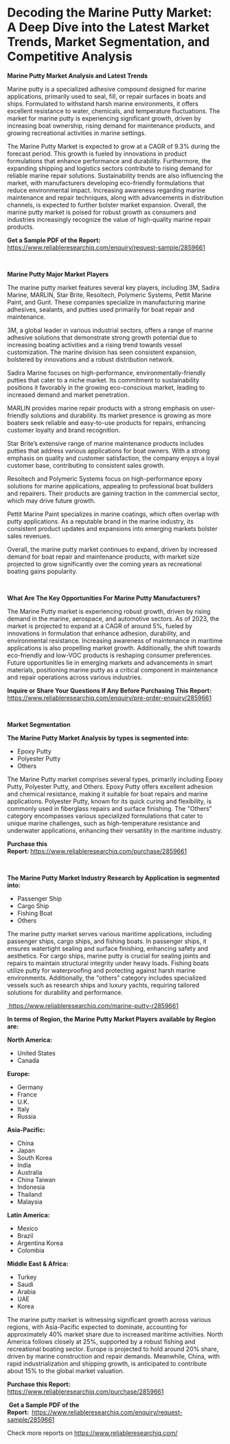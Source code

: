 <p><h1>Decoding the Marine Putty Market: A Deep Dive into the Latest Market Trends, Market Segmentation, and Competitive Analysis</h1></p><p><strong>Marine Putty Market Analysis and Latest Trends</strong></p>
<p><p>Marine putty is a specialized adhesive compound designed for marine applications, primarily used to seal, fill, or repair surfaces in boats and ships. Formulated to withstand harsh marine environments, it offers excellent resistance to water, chemicals, and temperature fluctuations. The market for marine putty is experiencing significant growth, driven by increasing boat ownership, rising demand for maintenance products, and growing recreational activities in marine settings.</p><p>The Marine Putty Market is expected to grow at a CAGR of 9.3% during the forecast period. This growth is fueled by innovations in product formulations that enhance performance and durability. Furthermore, the expanding shipping and logistics sectors contribute to rising demand for reliable marine repair solutions. Sustainability trends are also influencing the market, with manufacturers developing eco-friendly formulations that reduce environmental impact. Increasing awareness regarding marine maintenance and repair techniques, along with advancements in distribution channels, is expected to further bolster market expansion. Overall, the marine putty market is poised for robust growth as consumers and industries increasingly recognize the value of high-quality marine repair products.</p></p>
<p><strong>Get a Sample PDF of the Report:&nbsp;</strong> <a href="https://www.reliableresearchiq.com/enquiry/request-sample/2859661?utm_campaign=3276&utm_medium=2&utm_source=Github&utm_content=ia&utm_term=12032025&utm_id=marine-putty">https://www.reliableresearchiq.com/enquiry/request-sample/2859661</a></p>
<p>&nbsp;</p>
<p><strong>Marine Putty Major Market Players</strong></p>
<p><p>The marine putty market features several key players, including 3M, Sadira Marine, MARLIN, Star Brite, Resoltech, Polymeric Systems, Pettit Marine Paint, and Gurit. These companies specialize in manufacturing marine adhesives, sealants, and putties used primarily for boat repair and maintenance.</p><p>3M, a global leader in various industrial sectors, offers a range of marine adhesive solutions that demonstrate strong growth potential due to increasing boating activities and a rising trend towards vessel customization. The marine division has seen consistent expansion, bolstered by innovations and a robust distribution network.</p><p>Sadira Marine focuses on high-performance, environmentally-friendly putties that cater to a niche market. Its commitment to sustainability positions it favorably in the growing eco-conscious market, leading to increased demand and market penetration.</p><p>MARLIN provides marine repair products with a strong emphasis on user-friendly solutions and durability. Its market presence is growing as more boaters seek reliable and easy-to-use products for repairs, enhancing customer loyalty and brand recognition.</p><p>Star Brite’s extensive range of marine maintenance products includes putties that address various applications for boat owners. With a strong emphasis on quality and customer satisfaction, the company enjoys a loyal customer base, contributing to consistent sales growth.</p><p>Resoltech and Polymeric Systems focus on high-performance epoxy solutions for marine applications, appealing to professional boat builders and repairers. Their products are gaining traction in the commercial sector, which may drive future growth.</p><p>Pettit Marine Paint specializes in marine coatings, which often overlap with putty applications. As a reputable brand in the marine industry, its consistent product updates and expansions into emerging markets bolster sales revenues.</p><p>Overall, the marine putty market continues to expand, driven by increased demand for boat repair and maintenance products, with market size projected to grow significantly over the coming years as recreational boating gains popularity.</p></p>
<p>&nbsp;</p>
<p><strong>What Are The Key Opportunities For Marine Putty Manufacturers?</strong></p>
<p><p>The Marine Putty market is experiencing robust growth, driven by rising demand in the marine, aerospace, and automotive sectors. As of 2023, the market is projected to expand at a CAGR of around 5%, fueled by innovations in formulation that enhance adhesion, durability, and environmental resistance. Increasing awareness of maintenance in maritime applications is also propelling market growth. Additionally, the shift towards eco-friendly and low-VOC products is reshaping consumer preferences. Future opportunities lie in emerging markets and advancements in smart materials, positioning marine putty as a critical component in maintenance and repair operations across various industries.</p></p>
<p><strong>Inquire or Share Your Questions If Any Before Purchasing This Report:</strong> <a href="https://www.reliableresearchiq.com/enquiry/pre-order-enquiry/2859661?utm_campaign=3276&utm_medium=2&utm_source=Github&utm_content=ia&utm_term=12032025&utm_id=marine-putty">https://www.reliableresearchiq.com/enquiry/pre-order-enquiry/2859661</a></p>
<p>&nbsp;</p>
<p><strong>Market Segmentation</strong></p>
<p><strong>The Marine Putty Market Analysis by types is segmented into:</strong></p>
<p><ul><li>Epoxy Putty</li><li>Polyester Putty</li><li>Others</li></ul></p>
<p><p>The Marine Putty market comprises several types, primarily including Epoxy Putty, Polyester Putty, and Others. Epoxy Putty offers excellent adhesion and chemical resistance, making it suitable for boat repairs and marine applications. Polyester Putty, known for its quick curing and flexibility, is commonly used in fiberglass repairs and surface finishing. The "Others" category encompasses various specialized formulations that cater to unique marine challenges, such as high-temperature resistance and underwater applications, enhancing their versatility in the maritime industry.</p></p>
<p><strong>Purchase this Report:&nbsp;</strong><a href="https://www.reliableresearchiq.com/purchase/2859661?utm_campaign=3276&utm_medium=2&utm_source=Github&utm_content=ia&utm_term=12032025&utm_id=marine-putty">https://www.reliableresearchiq.com/purchase/2859661</a></p>
<p>&nbsp;</p>
<p><strong>The Marine Putty Market Industry Research by Application is segmented into:</strong></p>
<p><ul><li>Passenger Ship</li><li>Cargo Ship</li><li>Fishing Boat</li><li>Others</li></ul></p>
<p><p>The marine putty market serves various maritime applications, including passenger ships, cargo ships, and fishing boats. In passenger ships, it ensures watertight sealing and surface finishing, enhancing safety and aesthetics. For cargo ships, marine putty is crucial for sealing joints and repairs to maintain structural integrity under heavy loads. Fishing boats utilize putty for waterproofing and protecting against harsh marine environments. Additionally, the "others" category includes specialized vessels such as research ships and luxury yachts, requiring tailored solutions for durability and performance.</p></p>
<p><a href="https://www.reliableresearchiq.com/marine-putty-r2859661?utm_campaign=3276&utm_medium=2&utm_source=Github&utm_content=ia&utm_term=12032025&utm_id=marine-putty">&nbsp;https://www.reliableresearchiq.com/marine-putty-r2859661</a></p>
<p><strong>In terms of Region, the Marine Putty Market Players available by Region are:</strong></p>
<p>
    <p> <strong> North America: </strong>
        <ul>
            <li>United States</li>
            <li>Canada</li>
        </ul>
        </p> 
    <p> <strong> Europe: </strong>
        <ul>
            <li>Germany</li>
            <li>France</li>
            <li>U.K.</li>
            <li>Italy</li>
            <li>Russia</li>
        </ul>
        </p> 
    <p> <strong> Asia-Pacific: </strong>
        <ul>
            <li>China</li>
            <li>Japan</li>
            <li>South Korea</li>
            <li>India</li>
            <li>Australia</li>
            <li>China Taiwan</li>
            <li>Indonesia</li>
            <li>Thailand</li>
            <li>Malaysia</li>
        </ul>
        </p> 
    <p> <strong> Latin America: </strong>
        <ul>
            <li>Mexico</li>
            <li>Brazil</li>
            <li>Argentina Korea</li>
            <li>Colombia</li>
        </ul>
        </p> 
    <p> <strong> Middle East & Africa: </strong>
        <ul>
            <li>Turkey</li>
            <li>Saudi</li>
            <li>Arabia</li>
            <li>UAE</li>
            <li>Korea</li>
        </ul>
    </p>
    </p>
<p><p>The marine putty market is witnessing significant growth across various regions, with Asia-Pacific expected to dominate, accounting for approximately 40% market share due to increased maritime activities. North America follows closely at 25%, supported by a robust fishing and recreational boating sector. Europe is projected to hold around 20% share, driven by marine construction and repair demands. Meanwhile, China, with rapid industrialization and shipping growth, is anticipated to contribute about 15% to the global market valuation.</p></p>
<p><strong>Purchase this Report: </strong><a href="https://www.reliableresearchiq.com/purchase/2859661?utm_campaign=3276&utm_medium=2&utm_source=Github&utm_content=ia&utm_term=12032025&utm_id=marine-putty">https://www.reliableresearchiq.com/purchase/2859661</a></p>
<p>&nbsp;<strong>Get a Sample PDF of the Report:&nbsp;&nbsp;</strong><a href="https://www.reliableresearchiq.com/enquiry/request-sample/2859661?utm_campaign=3276&utm_medium=2&utm_source=Github&utm_content=ia&utm_term=12032025&utm_id=marine-putty">https://www.reliableresearchiq.com/enquiry/request-sample/2859661</a></p>
<p><strong></strong></p>
<p>Check more reports on <a href="https://www.reliableresearchiq.com/?utm_campaign=3276&utm_medium=2&utm_source=Github&utm_content=ia&utm_term=12032025&utm_id=marine-putty">https://www.reliableresearchiq.com/</a></p>
